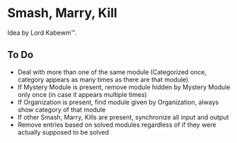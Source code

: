 # Smash, Marry, Kill

Idea by Lord Kabewm™.

## To Do

* Deal with more than one of the same module (Categorized once, category appears as many times as there are that module)
* If Mystery Module is present, remove module hidden by Mystery Module only once (in case it appears multiple times)
* If Organization is present, find module given by Organization, always show category of that module
* If other Smash, Marry, Kills are present, synchronize all input and output
* Remove entries based on solved modules regardless of if they were actually supposed to be solved

